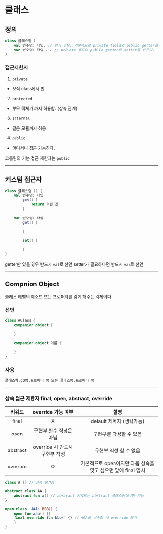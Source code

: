 # 클래스

## 정의 

```kotlin
class 클래스명 (
    val 변수명: 타입, // 읽기 전용, 기본적으로 private field와 public getter를 만든다.
    var 변수명: 타입 ... // private 필드와 public getter와 setter를 만든다.
)
```

### 접근제한자 
1. `private`
- 오직 class에서 만 
2. `protected`
- 부모 객체가 까지 허용함. (상속 관계)
3. `internal`
- 같은 모듈까지 허용 
4. `public`
- 어디서나 접근 가능하다.


코틀린의 기본 접근 제한자는 `public`

---

## 커스텀 접근자
```kotlin
class 클래스명 () {
    val 변수명: 타입
        get() {
            return 리턴 값
        }
    
    var 변수명: 타입
        get() {
            
        }
    
        set() {
            
        }
}
```
getter만 있을 경우 반드시 `val`로 선언 
setter가 필요하다면 반드시 `var`로 선언

---

## Compnion Object

클래스 레벨의 메소드 또는 프로퍼티를 갖게 해주는 객체이다.

### 선언

```kotlin
class AClass {
    companion object { 
        
    }
    
    companion object 이름 {
        
    }
}
```

### 사용

```kotlin
클래스명.CO명.프로퍼티 명 또는 클래스명.프로퍼티 명
```

---

### 상속 접근 제한자 final, open, abstract, override

|    키워드    |    override 가능 여부     |                   설명                    |
|:---------:|:---------------------:|:---------------------------------------:|
|   final   |           X           |           default 제어자 (생략가능)            |
|   open    |     구현부 필수 작성은 아님     |              구현부를 작성할 수 있음              |
| abstract  | override 시 반드시 구현부 작성 |              구현부 작성 할 수 없음              |
| override  |           O           | 기본적으로 open이지만 다음 상속을 맞고 싶으면 앞에 final 명시 | 

```kotlin
class A {} // 상속 불가능

abstract class AA {
    abstract fun a() // abstract 키워드는 abstract 클래스안에서만 가능  
}

open class  AAA: BBB() {
    open fun aaa() {}
    final override fun bbb() {} // AAA를 상속할 때 override 불가 
    }
}



```
